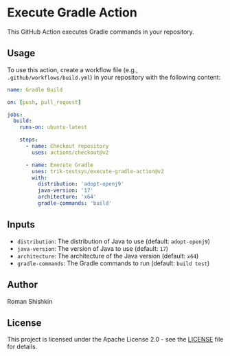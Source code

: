 # Execute Gradle Action

This GitHub Action executes Gradle commands in your repository.

## Usage

To use this action, create a workflow file (e.g., `.github/workflows/build.yml`) in your repository with the following content:

```yaml
name: Gradle Build

on: [push, pull_request]

jobs:
  build:
    runs-on: ubuntu-latest

    steps:
      - name: Checkout repository
        uses: actions/checkout@v2

      - name: Execute Gradle
        uses: trik-testsys/execute-gradle-action@v2
        with:
          distribution: 'adopt-openj9'
          java-version: '17'
          architecture: 'x64'
          gradle-commands: 'build'
```

## Inputs

- `distribution`: The distribution of Java to use (default: `adopt-openj9`)
- `java-version`: The version of Java to use (default: `17`)
- `architecture`: The architecture of the Java version (default: `x64`)
- `gradle-commands`: The Gradle commands to run (default: `build test`)

## Author

Roman Shishkin

## License

This project is licensed under the Apache License 2.0 - see the [LICENSE](LICENSE) file for details.